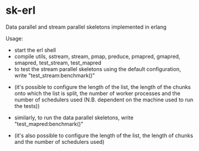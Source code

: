 # sk-erl
Data parallel and stream parallel skeletons implemented in erlang

Usage:
* start the erl shell
* compile utils, sstream, stream, pmap, preduce, pmapred, gmapred, smapred, test_stream, test_mapred
* to test the stream parallel skeletons using the default configuration, write "test_stream:benchmark()"
- (it's possible to configure the length of the list, the length of the chunks onto which the list is split, the number of worker processes and the number of schedulers used (N.B. dependent on the machine used to run the tests))
* similarly, to run the data parallel skeletons, write "test_mapred:benchmark()"
- (it's also possible to configure the length of the list, the length of chunks and the number of schedulers used)
